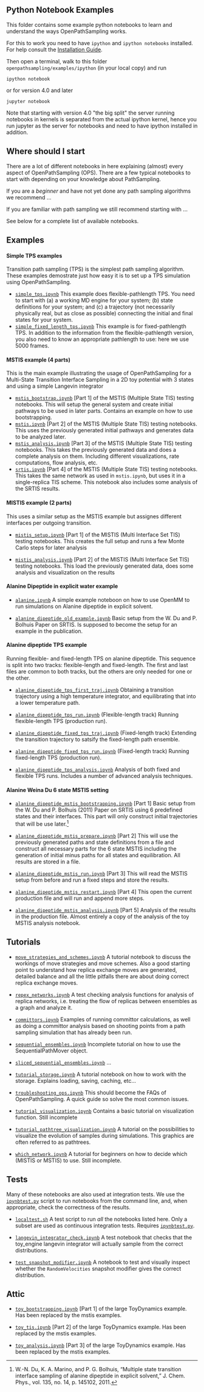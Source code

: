 ## Python Notebook Examples
This folder contains some example python notebooks to learn and understand
the ways OpenPathSampling works.

For this to work you need to have `ipython` and `ipython notebooks`
installed. For help consult the [Installation
Guide](http://ipython.org/install.html).

Then open a terminal, walk to this folder
`openpathsampling/examples/ipython` (in your local copy) and run
```
ipython notebook
```
or for version 4.0 and later
```
jupyter notebook
```
Note that starting with version 4.0 "the big split" the server running
notebooks in kernels is separated from the actual ipython kernel, hence you
run jupyter as the server for notebooks and need to have ipython installed
in addition.

## Where should I start

There are a lot of different notebooks in here explaining (almost) every
aspect of OpenPathSampling (OPS). There are a few typical notebooks to start
with depending on your knowledge about PathSampling. 

If you are a _beginner_ and have not yet done any path sampling algorithms
we recommend ...

If you are familiar with path sampling we still recommend starting with ...

See below for a complete list of available notebooks.

## Examples

#### Simple TPS examples

Transition path sampling (TPS) is the simplest path sampling algorithm.
These examples demostrate just how easy it is to set up a TPS simulation
using OpenPathSampling.

* [`simple_tps.ipynb`](http://github.com/openpathsampling/openpathsampling/blob/master/examples/ipython/simple_tps.ipynb)
    This example does flexible-pathlength TPS. You need to start with (a) a
    working MD engine for your system; (b) state definitions for your
    system; and (c) a trajectory (not necessarily physically real, but as
    close as possible) connecting the initial and final states for your
    system.
* [`simple_fixed_length_tps.ipynb`](http://github.com/openpathsampling/openpathsampling/blob/master/examples/ipython/simple_fixed_length_tps.ipynb)
    This example is for fixed-pathlength TPS. In addition to the information
    from the flexible-pathlength version, you also need to know an
    appropriate pathlength to use: here we use 5000 frames.

#### MSTIS example (4 parts)

This is the main example illustrating the usage of OpenPathSampling for a
Multi-State Transition Interface Sampling in a 2D toy potential with 3
states and using a simple Langevin integrator


- [`mstis_bootstrap.ipynb`](http://github.com/openpathsampling/openpathsampling/blob/master/examples/ipython/mstis_bootstrap.ipynb)
    [Part 1] of the MSTIS (Multiple State TIS) testing notebooks. This will
    setup the general system and create initial pathways to be used in later
    parts. Contains an example on how to use bootstrapping.
- [`mstis.ipynb`](http://github.com/openpathsampling/openpathsampling/blob/master/examples/ipython/mstis.ipynb)
    [Part 2] of the MSTIS (Multiple State TIS) testing notebooks. This uses the
    previously generated initial pathways and generates data to be analyzed
    later.
- [`mstis_analysis.ipynb`](http://github.com/openpathsampling/openpathsampling/blob/master/examples/ipython/mstis_analysis.ipynb)
    [Part 3] of the MSTIS (Multiple State TIS) testing notebooks. This takes
    the previously generated data and does a complete analysis on them.
    Including different visualizations, rate computations, flow analysis,
    etc.
- [`srtis.ipynb`](http://github.com/choderalab/openpathsampling/blob/master/examples/ipython/srtis.ipynb)
    [Part 4] of the MSTIS (Multiple State TIS) testing notebooks. This takes
    the same network as used in `mstis.ipynb`, but uses it in a
    single-replica TIS scheme. This notebook also includes some analysis of
    the SRTIS results.


#### MISTIS example (2 parts)

This uses a similar setup as the MSTIS example but assignes different
interfaces per outgoing transition. 

- [`mistis_setup.ipynb`](http://github.com/openpathsampling/openpathsampling/blob/master/examples/ipython/mistis_setup.ipynb)
    [Part 1] of the MISTIS (Multi Interface Set TIS) testing notebooks. This
    creates the full setup and runs a few Monte Carlo steps for later
    analysis

- [`mistis_analysis.ipynb`](http://github.com/openpathsampling/openpathsampling/blob/master/examples/ipython/mistis_analysis.ipynb)
    [Part 2] of the MISTIS (Multi Interface Set TIS) testing notebooks. This
    load the previously generated data, does some analysis and visualization
    on the results 

#### Alanine Dipeptide in explicit water example

- [`alanine.ipynb`](http://github.com/openpathsampling/openpathsampling/blob/master/examples/ipython/alanine.ipynb)
    A simple example noteboon on how to use OpenMM to run simulations on
    Alanine dipeptide in explicit solvent.

- [`alanine_dipeptide_old_example.ipynb`](http://github.com/openpathsampling/openpathsampling/blob/master/examples/ipython/alanine_dipeptide_old_example.ipynb)
    Basic setup from the W. Du and P. Bolhuis Paper on SRTIS. Is supposed to
    become the setup for an example in the publication.

#### Alanine dipeptide TPS example

Running flexible- and fixed-length TPS on alanine dipeptide. This sequence
is split into two tracks: flexible-length and fixed-length. The first and
last files are common to both tracks, but the others are only needed for one
or the other.

- [`alanine_dipeptide_tps_first_traj.ipynb`](http://github.com/openpathsampling/openpathsampling/blob/master/examples/ipython/alanine_dipeptide_tps_first_traj.ipynb)
  Obtaining a transition trajectory using a high temperature integrator, and
  equilibrating that into a lower temperature path.

- [`alanine_dipeptide_tps_run.ipynb`](http://github.com/openpathsampling/openpathsampling/blob/master/examples/ipython/alanine_dipeptide_tps_run.ipynb)
  (Flexible-length track) Running flexible-length TPS (production run).

- [`alanine_dipeptide_fixed_tps_traj.ipynb`](http://github.com/openpathsampling/openpathsampling/blob/master/examples/ipython/alanine_dipeptide_fixed_tps_traj.ipynb)
  (Fixed-length track) Extending the transition trajectory to satsify the
  fixed-length path ensemble.

- [`alanine_dipeptide_fixed_tps_run.ipynb`](http://github.com/openpathsampling/openpathsampling/blob/master/examples/ipython/alanine_dipeptide_fixed_tps_run.ipynb)
  (Fixed-length track) Running fixed-length TPS (production run).

- [`alanine_dipeptide_tps_analysis.ipynb`](http://github.com/openpathsampling/openpathsampling/blob/master/examples/ipython/alanine_dipeptide_tps_analysis.ipynb)
  Analysis of both fixed and flexible TPS runs. Includes a number of
  advanced analysis techniques.


#### Alanine Weina Du 6 state MSTIS setting

- [`alanine_dipeptide_mstis_bootstrapping.ipynb`](http://github.com/openpathsampling/openpathsampling/blob/master/examples/ipython/alanine_dipeptide_mstis_bootstrapping.ipynb)
    [Part 1] Basic setup from the W. Du and P. Bolhuis (2011) Paper on SRTIS using 6 predefined states and their interfaces. This part will only construct initial trajectories that will be use later.[^1]
    
[^1]: W.-N. Du, K. A. Marino, and P. G. Bolhuis, “Multiple state transition interface sampling of alanine dipeptide in explicit solvent,” J. Chem. Phys., vol. 135, no. 14, p. 145102, 2011.
    
- [`alanine_dipeptide_mstis_prepare.ipynb`](http://github.com/openpathsampling/openpathsampling/blob/master/examples/ipython/alanine_dipeptide_mstis_bootstrapping.ipynb)
	[Part 2] This will use the previously generated paths and state definitions from a file and construct all necessary parts for the 6 state MSTIS including the generation of initial minus paths for all states and equilibration. All results are stored in a file.

- [`alanine_dipeptide_mstis_run.ipynb`](http://github.com/openpathsampling/openpathsampling/blob/master/examples/ipython/alanine_dipeptide_mstis_run.ipynb)
    [Part 3] This will read the MSTIS setup from before and run a fixed steps and store the results. 

- [`alanine_dipeptide_mstis_restart.ipynb`](http://github.com/openpathsampling/openpathsampling/blob/master/examples/ipython/alanine_dipeptide_mstis_restart.ipynb)
    [Part 4] This open the current production file and will run and append more steps.

- [`alanine_dipeptide_mstis_analysis.ipynb`](http://github.com/openpathsampling/openpathsampling/blob/master/examples/ipython/alanine_dipeptide_mstis_analysis.ipynb)
    [Part 5] Analysis of the results in the production file. Almost entirely a copy of the analysis of the toy MSTIS analysis notebook.
     

## Tutorials

-  [`move_strategies_and_schemes.ipynb`](http://github.com/openpathsampling/openpathsampling/blob/master/examples/ipython/move_strategies_and_schemes.ipynb)
    A tutorial notebook to discuss the workings of move strategies and move
    schemes. Also a good starting point to understand how replica exchange
    moves are generated, detailed balance and all the little pitfalls there
    are about doing correct replica exchange moves.

- [`repex_networks.ipynb`](http://github.com/openpathsampling/openpathsampling/blob/master/examples/ipython/repex_networks.ipynb)
    A test checking analysis functions for analysis of replica networks,
    i.e. treating the flow of replicas between ensembles as a graph and
    analyze it.

- [`committors.ipynb`](http://github.com/openpathsampling/openpathsampling/blob/master/examples/ipython/committors.ipynb)
    Examples of running committor calculations, as well as doing a committor
    analysis based on shooting points from a path sampling simulation that
    has already been run.

- [`sequential_ensembles.ipynb`](http://github.com/openpathsampling/openpathsampling/blob/master/examples/ipython/sequential_ensembles.ipynb)
    Incomplete tutorial on how to use the SequentialPathMover object.

- [`sliced_sequential_ensembles.ipynb`](http://github.com/openpathsampling/openpathsampling/blob/master/examples/ipython/sliced_sequential_ensembles.ipynb)
    ...

- [`tutorial_storage.ipynb`](http://github.com/openpathsampling/openpathsampling/blob/master/examples/ipython/tutorial_storage.ipynb)
    A tutorial notebook on how to work with the storage. Explains loading,
    saving, caching, etc...

- [`troubleshooting_ops.ipynb`](http://github.com/openpathsampling/openpathsampling/blob/master/examples/ipython/troubleshooting_ops.ipynb)
    This should become the FAQs of OpenPathSampling. A quick guide so solve
    the most common issues.

- [`tutorial_visualization.ipynb`](http://github.com/openpathsampling/openpathsampling/blob/master/examples/ipython/tutorial_visualization.ipynb)
    Contains a basic tutorial on visualization function. Still incomplete

- [`tutorial_pathtree_visualization.ipynb`](http://github.com/openpathsampling/openpathsampling/blob/master/examples/ipython/tutorial_pathtree_visualization.ipynb)
    A tutorial on the possibilities to visualize the evolution of samples during simulations. This graphics are often referred to as pathtrees.

- [`which_network.ipynb`](http://github.com/openpathsampling/openpathsampling/blob/master/examples/ipython/which_network.ipynb)
    A tutorial for beginners on how to decide which (MISTIS or MSTIS) to
    use. Still incomplete.

## Tests

Many of these notebooks are also used at integration tests. We use the
[`ipynbtest.py`](http://github.com/jhprinz/ipynb-test) script to run
notebooks from the command line, and, when appropriate, check the
correctness of the results.

- [`localtest.sh`](http://github.com/openpathsampling/openpathsampling/blob/master/examples/ipython/localtest.sh)
    A test script to run *all* the notebooks listed here. Only a subset are
    used as continuous integration tests. Requires
    [`ipynbtest.py`](http://github.com/jhprinz/ipynb-test).

- [`langevin_integrator_check.ipynb`](http://github.com/openpathsampling/openpathsampling/blob/master/examples/ipython/langevin_integrator_check.ipynb)
    A test notebook that checks that the toy_engine langevin integrator will
    actually sample from the correct distributions.

- [`test_snapshot_modifier.ipynb`](http://github.com/openpathsampling/openpathsampling/blob/master/examples/ipython/test_snapshot_modifier.ipynb)
    A notebook to test and visually inspect whether the `RandomVelocities`
    snapshot modifier gives the correct distribution.

## Attic

- [`toy_bootstrapping.ipynb`](http://github.com/openpathsampling/openpathsampling/blob/master/examples/ipython/toy_bootstrapping.ipynb)
    [Part 1] of the large ToyDynamics example. Has been replaced by the mstis examples.

- [`toy_tis.ipynb`](http://github.com/openpathsampling/openpathsampling/blob/master/examples/ipython/toy_tis.ipynb)
    [Part 2] of the large ToyDynamics example. Has been replaced by the mstis examples.

- [`toy_analysis.ipynb`](http://github.com/openpathsampling/openpathsampling/blob/master/examples/ipython/toy_analysis.ipynb)
    [Part 3] of the large ToyDynamics example. Has been replaced by the mstis examples.

